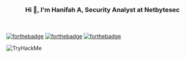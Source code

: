 <h3 align="center">Hi 👋, I'm Hanifah A, Security Analyst at Netbytesec</h3>
<h4 align="center"> </h4><br>


  [![forthebadge](https://forthebadge.com/images/badges/does-not-contain-msg.svg)](https://forthebadge.com)
  [![forthebadge](https://forthebadge.com/images/badges/for-you.svg)](https://forthebadge.com) 
  [![forthebadge](https://forthebadge.com/images/badges/not-a-bug-a-feature.svg)](https://forthebadge.com)


 

<img src="https://tryhackme-badges.s3.amazonaws.com/Youngzee.png" alt="TryHackMe">

